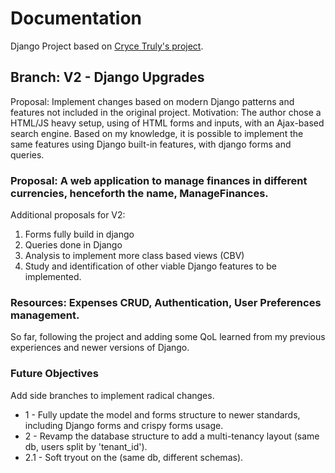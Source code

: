 # Documentation

Django Project based on [Cryce Truly's project](https://github.com/CryceTruly/TrulyInexpensible/tree/master).

## Branch: V2 - Django Upgrades

Proposal: Implement changes based on modern Django patterns and features not included in the original project.
Motivation: The author chose a HTML/JS heavy setup, using of HTML forms and inputs, with an Ajax-based search engine. Based on my knowledge, it is possible to implement the same features using Django built-in features, with django forms and queries. 

### Proposal: A web application to manage finances in different currencies, henceforth the name, ManageFinances.

Additional proposals for V2:

1. Forms fully build in django
2. Queries done in Django
3. Analysis to implement more class based views (CBV)
4. Study and identification of other viable Django features to be implemented.

### Resources: Expenses CRUD, Authentication, User Preferences management.

So far, following the project and adding some QoL learned from my previous experiences and newer versions of Django.

### Future Objectives

Add side branches to implement radical changes.
  * 1 - Fully update the model and forms structure to newer standards, including Django forms and crispy forms usage.
  * 2 - Revamp the database structure to add a multi-tenancy layout (same db, users split by 'tenant_id').
  * 2.1 - Soft tryout on the (same db, different schemas).


